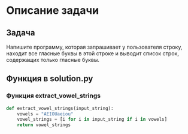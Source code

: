 # Описание задачи

## Задача

Напишите программу, которая запрашивает у пользователя строку, находит все гласные буквы в этой строке и выводит список строк, содержащих только гласные буквы.

## Функция в solution.py

### Функция extract_vowel_strings

```python
def extract_vowel_strings(input_string):
    vowels = "AEIOUaeiou"
    vowel_strings = [i for i in input_string if i in vowels]
    return vowel_strings
